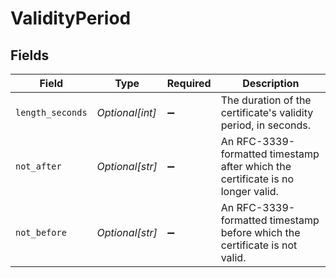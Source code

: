 # ValidityPeriod


## Fields

| Field                                                                           | Type                                                                            | Required                                                                        | Description                                                                     |
| ------------------------------------------------------------------------------- | ------------------------------------------------------------------------------- | ------------------------------------------------------------------------------- | ------------------------------------------------------------------------------- |
| `length_seconds`                                                                | *Optional[int]*                                                                 | :heavy_minus_sign:                                                              | The duration of the certificate's validity period, in seconds.                  |
| `not_after`                                                                     | *Optional[str]*                                                                 | :heavy_minus_sign:                                                              | An RFC-3339-formatted timestamp after which the certificate is no longer valid. |
| `not_before`                                                                    | *Optional[str]*                                                                 | :heavy_minus_sign:                                                              | An RFC-3339-formatted timestamp before which the certificate is not valid.      |